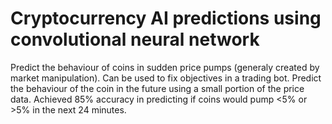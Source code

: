 # Cryptocurrency AI predictions using convolutional neural network

Predict the behaviour of coins in sudden price pumps (generaly created by market manipulation). Can be used to fix objectives in a trading bot. Predict the behaviour of the coin in the future using a small portion of the price data. Achieved 85% accuracy in predicting if coins would pump <5% or >5% in the next 24 minutes.
